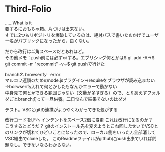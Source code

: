 # Third-Folio

……What is it  
要するにおもちゃ箱。片づけは出来ない。  
すでに2つもリポジトリを爆破しているのは、絶対パスで書いたおかげでユーザー名がパブリックになったから。良くない。  
  
だから改行は半角スペースだとあれほど。  
その他メモ：push前には必ずcdする。エブリシング何とかは$ git add -A→$ git commit -m "recommit" -v→$ git pushで行けた  

branch名 browserify__error  
マルコフ連鎖のためのnode.jsプラグイン→requireをブラウザが読み込まない→borwserify入れて何とかしたもなんかエラーで動かない  
中身見て何とかできる範囲じゃない（文量が多すぎる）ので、とりあえずフォルダごとbranch切って一旦供養。二日悩んで結果でないのはダメ  
  
テスト。VSCとgitの連携がようやくわかってきた気がする

改行コードをLFへ
インデントをスペース2個に変更
  これは改行になるのか？　こうするとどうだ？
  gitのインストール先を変えようとこね回したせいでVSCとのリンクが切れてひどいことになったので、ローカル側をいったん全部消してVSC経由でcloneした。
  このReadmeファイルがgithubにpush出来ていれば問題なし。できないならわからない。